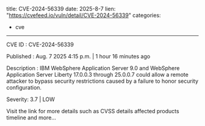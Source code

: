  
title: CVE-2024-56339
date: 2025-8-7
lien: "https://cvefeed.io/vuln/detail/CVE-2024-56339"
categories:
  - cve
---

CVE ID : CVE-2024-56339

Published :  Aug. 7
2025
4:15 p.m. | 1 hour
16 minutes ago

Description : IBM WebSphere Application Server 9.0 and WebSphere Application Server Liberty 17.0.0.3 through 25.0.0.7 could allow a remote attacker to bypass security restrictions caused by a failure to honor security configuration.

Severity: 3.7 | LOW

Visit the link for more details
such as CVSS details
affected products
timeline
and more...
